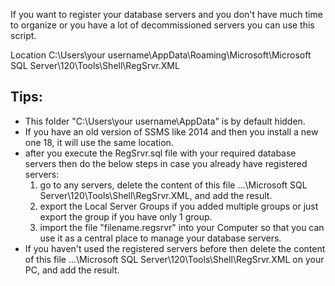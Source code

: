 If you want to register your database servers and you don't have much time to organize or you have a lot of decommissioned servers you can use this script.

Location 
C:\Users\your username\AppData\Roaming\Microsoft\Microsoft SQL Server\120\Tools\Shell\RegSrvr.XML

## Tips: ##
- This folder "C:\Users\your username\AppData" is by default hidden.
- If you have an old version of SSMS like 2014 and then you install a new one 18, it will use the same location.
- after you execute the RegSrvr.sql file with your required database servers then do the below steps in case you already have registered servers:
  1. go to any servers, delete the content of this file ...\Microsoft SQL Server\120\Tools\Shell\RegSrvr.XML, and add the result.
  2. export the Local Server Groups if you added multiple groups or just export the group if you have only 1 group.
  3. import the file "filename.regsrvr" into your Computer so that you can use it as a central place to manage your database servers.
- If you haven't used the registered servers before then delete the content of this file ...\Microsoft SQL Server\120\Tools\Shell\RegSrvr.XML on your PC, and add the result.
  
